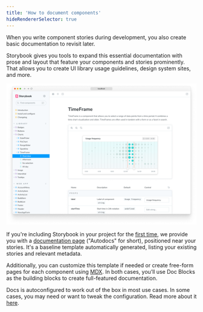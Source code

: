 ```yaml
---
title: 'How to document components'
hideRendererSelector: true
---
```


When you write component stories during development, you also create basic documentation to revisit later.

Storybook gives you tools to expand this essential documentation with prose and layout that feature your components and stories prominently. That allows you to create UI library usage guidelines, design system sites, and more.

![Docs page](./docs-completed.png)

If you're including Storybook in your project for the [first time](../get-started/install.md), we provide you with a [documentation page](./autodocs.md) ("Autodocs" for short), positioned near your stories. It's a baseline template automatically generated, listing your existing stories and relevant metadata.

Additionally, you can customize this template if needed or create free-form pages for each component using [MDX](./mdx.md). In both cases, you’ll use Doc Blocks as the building blocks to create full-featured documentation.

Docs is autoconfigured to work out of the box in most use cases. In some cases, you may need or want to tweak the configuration. Read more about it [here](https://storybook.js.org/addons/@storybook/addon-docs).
